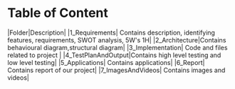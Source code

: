 # Table of Content
|Folder|Description|
|1_Requirements| Contains description, identifying features, requirements, SWOT analysis, 5W's 1H|
|2_Architecture|Contains behavioural diagram,structural diagram|
|3_Implementation| Code and files related to project |
|4_TestPlanAndOutput|Contains high level testing and low level testing|
|5_Applications| Contains applications|
|6_Report| Contains report of our project|
|7_ImagesAndVideos| Contains images and videos|
